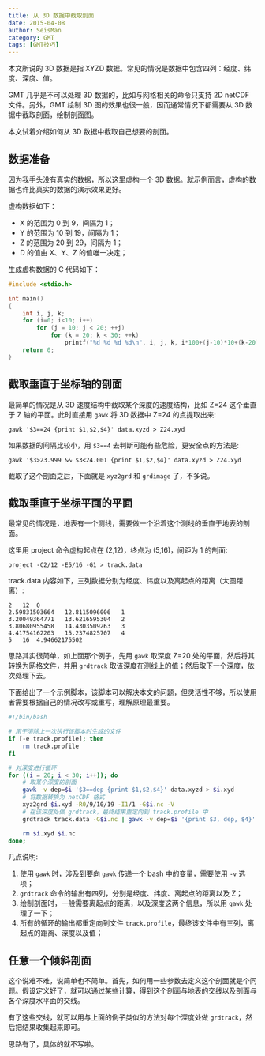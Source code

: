 ```yaml
---
title: 从 3D 数据中截取剖面
date: 2015-04-08
author: SeisMan
category: GMT
tags: [GMT技巧]
---
```


本文所说的 3D 数据是指 XYZD 数据。常见的情况是数据中包含四列：经度、纬度、深度、值。

GMT 几乎是不可以处理 3D 数据的，比如与网格相关的命令只支持 2D
netCDF 文件。另外，GMT 绘制 3D 图的效果也很一般，因而通常情况下都需要从 3D 数据中截取剖面，绘制剖面图。

本文试着介绍如何从 3D 数据中截取自己想要的剖面。

<!--more-->

## 数据准备

因为我手头没有真实的数据，所以这里虚构一个 3D 数据。就示例而言，虚构的数据也许比真实的数据的演示效果更好。

虚构数据如下：

-   X 的范围为 0 到 9，间隔为 1；
-   Y 的范围为 10 到 19，间隔为 1；
-   Z 的范围为 20 到 29，间隔为 1；
-   D 的值由 X、Y、Z 的值唯一决定；

生成虚构数据的 C 代码如下：

``` C
#include <stdio.h>

int main()
{
    int i, j, k;
    for (i=0; i<10; i++)
        for (j = 10; j < 20; ++j)
            for (k = 20; k < 30; ++k)
                printf("%d %d %d %d\n", i, j, k, i*100+(j-10)*10+(k-20) );
    return 0;
}
```

## 截取垂直于坐标轴的剖面

最简单的情况是从 3D 速度结构中截取某个深度的速度结构，比如 Z=24 这个垂直于 Z 轴的平面。此时直接用
`gawk` 将 3D 数据中 Z=24 的点提取出来:

    gawk '$3==24 {print $1,$2,$4}' data.xyzd > Z24.xyd

如果数据的间隔比较小，用 `$3==4` 去判断可能有些危险，更安全点的方法是:

    gawk '$3>23.999 && $3<24.001 {print $1,$2,$4}' data.xyzd > Z24.xyd

截取了这个剖面之后，下面就是 `xyz2grd` 和 `grdimage` 了，不多说。

## 截取垂直于坐标平面的平面

最常见的情况是，地表有一个测线，需要做一个沿着这个测线的垂直于地表的剖面。

这里用 project 命令虚构起点在 (2,12)，终点为 (5,16)，间距为 1 的剖面:

    project -C2/12 -E5/16 -G1 > track.data

track.data 内容如下，三列数据分别为经度、纬度以及离起点的距离（大圆距离）:

    2   12  0
    2.59831503664   12.8115096006   1
    3.20049364771   13.6216595304   2
    3.80680955458   14.4303509263   3
    4.41754162203   15.2374825707   4
    5   16  4.94662175502

思路其实很简单，如上面那个例子，先用 `gawk` 取深度 Z=20 处的平面，然后将其转换为网格文件，并用 `grdtrack` 取该深度在测线上的值；然后取下一个深度，依次处理下去。

下面给出了一个示例脚本，该脚本可以解决本文的问题，但灵活性不够，所以使用者需要根据自己的情况改写或重写，理解原理最重要。

``` bash
#!/bin/bash

# 用于清除上一次执行该脚本时生成的文件
if [-e track.profile]; then
    rm track.profile
fi

# 对深度进行循环
for ((i = 20; i < 30; i++)); do
    # 取某个深度的剖面
    gawk -v dep=$i '$3==dep {print $1,$2,$4}' data.xyzd > $i.xyd
    # 将数据转换为 netCDF 格式
    xyz2grd $i.xyd -R0/9/10/19 -I1/1 -G$i.nc -V
    # 在该深度处做 grdtrack，最终结果重定向到 track.profile 中
    grdtrack track.data -G$i.nc | gawk -v dep=$i '{print $3, dep, $4}' >> track.profile

    rm $i.xyd $i.nc
done;
```

几点说明:

1.  使用 `gawk` 时，涉及到要向 `gawk` 传递一个 bash 中的变量，需要使用 `-v` 选项；
2.  `grdtrack` 命令的输出有四列，分别是经度、纬度、离起点的距离以及 Z；
3.  绘制剖面时，一般需要离起点的距离，以及深度这两个信息，所以用 `gawk` 处理了一下；
4.  所有的循环的输出都重定向到文件 `track.profile`，最终该文件中有三列，离起点的距离、深度以及值；

## 任意一个倾斜剖面

这个说难不难，说简单也不简单。首先，如何用一些参数去定义这个剖面就是个问题。假设定义好了，就可以通过某些计算，得到这个剖面与地表的交线以及剖面与各个深度水平面的交线。

有了这些交线，就可以用与上面的例子类似的方法对每个深度处做 `grdtrack`，然后把结果收集起来即可。

思路有了，具体的就不写啦。
